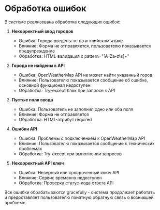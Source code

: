 # Обработка ошибок

В системе реализована обработка следующих ошибок:

1. **Некорректный ввод городов**
   - Ошибка: Города введены не на английском языке
   - Влияние: Форма не отправляется, пользователю показывается предупреждение
   - Обработка: HTML-валидация с pattern="[A-Za-z\s]+"

2. **Города не найдены в API**
   - Ошибка: OpenWeatherMap API не может найти указанный город
   - Влияние: Пользователю показывается сообщение об ошибке, основной функционал недоступен
   - Обработка: Try-except блок при запросе к API

3. **Пустые поля ввода** 
   - Ошибка: Пользователь не заполнил одно или оба поля
   - Влияние: Форма не отправляется
   - Обработка: HTML-атрибут required

4. **Ошибки API**
   - Ошибка: Проблемы с подключением к OpenWeatherMap API
   - Влияние: Пользователю показывается сообщение о технических проблемах
   - Обработка: Try-except при выполнении запросов

5. **Некорректный API ключ**
   - Ошибка: Неверный или просроченный ключ API
   - Влияние: Сервис временно недоступен
   - Обработка: Проверка статус-кода ответа API

Все ошибки обрабатываются gracefully - система продолжает работать и предоставляет пользователю понятную обратную связь о возникшей проблеме.

